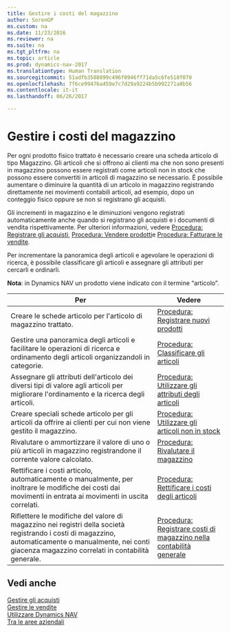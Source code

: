 ```yaml
---
title: Gestire i costi del magazzino
author: SorenGP
ms.custom: na
ms.date: 11/23/2016
ms.reviewer: na
ms.suite: na
ms.tgt_pltfrm: na
ms.topic: article
ms.prod: dynamics-nav-2017
ms.translationtype: Human Translation
ms.sourcegitcommit: 51adfb3588099c496f0946ff71da5c6fe518f070
ms.openlocfilehash: 7f6ce99476a459e7c7d29a9224b5b992271a8b56
ms.contentlocale: it-it
ms.lasthandoff: 06/26/2017

---
```


# <a name="manage-inventory"></a>Gestire i costi del magazzino
Per ogni prodotto fisico trattato è necessario creare una scheda articolo di tipo Magazzino. Gli articoli che si offrono ai clienti ma che non sono presenti in magazzino possono essere registrati come articoli non in stock che possono essere convertiti in articoli di magazzino se necessario. È possibile aumentare o diminuire la quantità di un articolo in magazzino registrando direttamente nei movimenti contabili articoli, ad esempio, dopo un conteggio fisico oppure se non si registrano gli acquisti.

Gli incrementi in magazzino e le diminuzioni vengono registrati automaticamente anche quando si registrano gli acquisti e i documenti di vendita rispettivamente. Per ulteriori informazioni, vedere [Procedura: Registrare gli acquisti](purchasing-how-record-purchases.md), [Procedura: Vendere prodotti](sales-how-sell-products.md)e [Procedura: Fatturare le vendite](sales-how-invoice-sales.md).

Per incrementare la panoramica degli articoli e agevolare le operazioni di ricerca, è possibile classificare gli articoli e assegnare gli attributi per cercarli e ordinarli.   

**Nota**: in Dynamics NAV un prodotto viene indicato con il termine “articolo”.

|Per |Vedere |
|---|----|
|Creare le schede articolo per l'articolo di magazzino trattato.|[Procedura: Registrare nuovi prodotti](inventory-how-register-new-products.md)|
|Gestire una panoramica degli articoli e facilitare le operazioni di ricerca e ordinamento degli articoli organizzandoli in categorie.|[Procedura: Classificare gli articoli](inventory-how-categorize-items.md)|  
|Assegnare gli attributi dell'articolo dei diversi tipi di valore agli articoli per migliorare l'ordinamento e la ricerca degli articoli.|[Procedura: Utilizzare gli attributi degli articoli](inventory-how-work-item-attributes.md)|
|Creare speciali schede articolo per gli articoli da offrire ai clienti per cui non viene gestito il magazzino.|[Procedura: Utilizzare gli articoli non in stock](inventory-how-work-nonstock-items.md)|
|Rivalutare o ammortizzare il valore di uno o più articoli in magazzino registrandone il corrente valore calcolato.|[Procedura: Rivalutare il magazzino](inventory-how-revalue-inventory.md)|
|Rettificare i costi articolo, automaticamente o manualmente, per inoltrare le modifiche dei costi dai movimenti in entrata ai movimenti in uscita correlati.|[Procedura: Rettificare i costi degli articoli](inventory-how-adjust-item-costs.md)|
|Riflettere le modifiche del valore di magazzino nei registri della società registrando i costi di magazzino, automaticamente o manualmente, nei conti giacenza magazzino correlati in contabilità generale.|[Procedura: Registrare costi di magazzino nella contabilità generale](inventory-how-post-inventory-cost-gl.md)|

## <a name="see-also"></a>Vedi anche  
[Gestire gli acquisti](purchasing-manage-purchasing.md)  
[Gestire le vendite](sales-manage-sales.md)  
[Utilizzare Dynamics NAV](ui-work-product.md)  
[Tra le aree aziendali](ui-across-business-areas.md)


